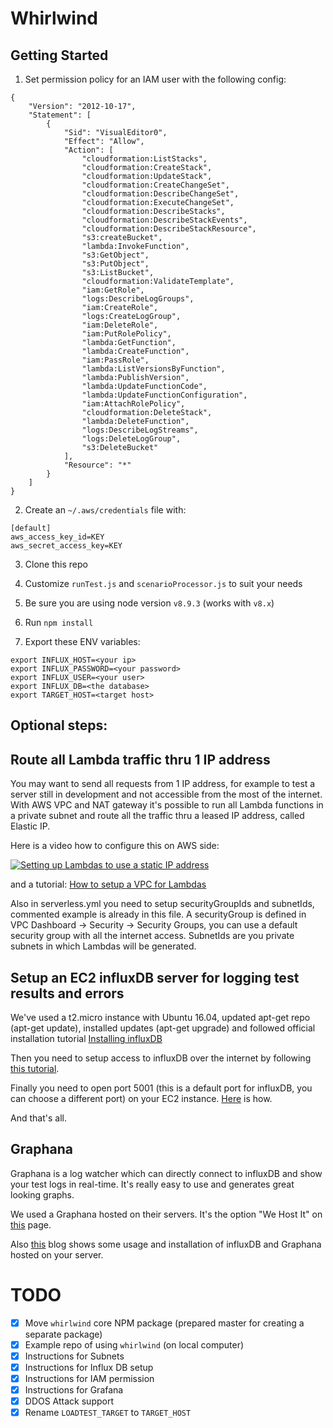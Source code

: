 # Whirlwind

## Getting Started

1. Set permission policy for an IAM user with the following config:

```
{
    "Version": "2012-10-17",
    "Statement": [
        {
            "Sid": "VisualEditor0",
            "Effect": "Allow",
            "Action": [
                "cloudformation:ListStacks",
                "cloudformation:CreateStack",
                "cloudformation:UpdateStack",
                "cloudformation:CreateChangeSet",
                "cloudformation:DescribeChangeSet",
                "cloudformation:ExecuteChangeSet",
                "cloudformation:DescribeStacks",
                "cloudformation:DescribeStackEvents",
                "cloudformation:DescribeStackResource",
                "s3:createBucket",
                "lambda:InvokeFunction",
                "s3:GetObject",
                "s3:PutObject",
                "s3:ListBucket",
                "cloudformation:ValidateTemplate",
                "iam:GetRole",
                "logs:DescribeLogGroups",
                "iam:CreateRole",
                "logs:CreateLogGroup",
                "iam:DeleteRole",
                "iam:PutRolePolicy",
                "lambda:GetFunction",
                "lambda:CreateFunction",
                "iam:PassRole",
                "lambda:ListVersionsByFunction",
                "lambda:PublishVersion",
                "lambda:UpdateFunctionCode",
                "lambda:UpdateFunctionConfiguration",
                "iam:AttachRolePolicy",
                "cloudformation:DeleteStack",
                "lambda:DeleteFunction",
                "logs:DescribeLogStreams",
                "logs:DeleteLogGroup",
                "s3:DeleteBucket"
            ],
            "Resource": "*"
        }
    ]
}
```

2. Create an `~/.aws/credentials` file with:
```
[default]
aws_access_key_id=KEY
aws_secret_access_key=KEY
```

3. Clone this repo

4. Customize `runTest.js` and `scenarioProcessor.js` to suit your needs

5. Be sure you are using node version `v8.9.3` (works with `v8.x`)

6. Run `npm install`

7. Export these ENV variables:
```
export INFLUX_HOST=<your ip>
export INFLUX_PASSWORD=<your password>
export INFLUX_USER=<your user>
export INFLUX_DB=<the database>
export TARGET_HOST=<target host>
```

## Optional steps:

## Route all Lambda traffic thru 1 IP address
You may want to send all requests from 1 IP address, for example to test a server still in development and not accessible from the most of the internet. With AWS VPC and NAT gateway it's possible to run all Lambda functions in a private subnet and route all the traffic thru a leased IP address, called Elastic IP.

Here is a video how to configure this on AWS side:

[![Setting up Lambdas to use a static IP address](http://img.youtube.com/vi/JcRKdEP94jM/0.jpg)](http://www.youtube.com/watch?v=JcRKdEP94jM "AWS Knowledge Center Videos: How do I use AWS Lambda in a VPC?")

and a tutorial:
[How to setup a VPC for Lambdas](https://docs.aws.amazon.com/vpc/latest/userguide/VPC_Scenario2.html "How to setup a VPC for Lambdas")

Also in serverless.yml you need to setup securityGroupIds and subnetIds, commented example is already in this file. A securityGroup is defined in VPC Dashboard -> Security -> Security Groups, you can use a default security group with all the internet access. SubnetIds are you private subnets in which Lambdas will be generated.

## Setup an EC2 influxDB server for logging test results and errors
We've used a t2.micro instance with Ubuntu 16.04, updated apt-get repo (apt-get update), installed updates (apt-get upgrade) and followed official installation tutorial [Installing influxDB](https://docs.influxdata.com/influxdb/v1.6/introduction/installation/#installing-influxdb-oss "Installing influxDB")

Then you need to setup access to influxDB over the internet by following [this tutorial](https://docs.influxdata.com/influxdb/v1.6/administration/authentication_and_authorization/ "Authentication and authorisation").

Finally you need to open port 5001 (this is a default port for influxDB, you can choose a different port) on your EC2 instance. [Here](https://docs.aws.amazon.com/AWSEC2/latest/UserGuide/authorizing-access-to-an-instance.html "Opening port on EC2 for influxDB") is how.

And that's all.

## Graphana
Graphana is a log watcher which can directly connect to influxDB and show your test logs in real-time. It's really easy to use and generates great looking graphs.

We used a Graphana hosted on their servers. It's the option "We Host It" on [this](https://grafana.com/get "Get Graphana") page.

Also [this](http://www.andremiller.net/content/grafana-and-influxdb-quickstart-on-ubuntu "Setting up influxDB") blog shows some usage and installation of influxDB and Graphana hosted on your server.

# TODO
* [x] Move `whirlwind` core NPM package (prepared master for creating a separate package)
* [x] Example repo of using `whirlwind` (on local computer)
* [x] Instructions for Subnets
* [x] Instructions for Influx DB setup
* [x] Instructions for IAM permission
* [x] Instructions for Grafana
* [x] DDOS Attack support
* [x] Rename `LOADTEST_TARGET` to `TARGET_HOST`
